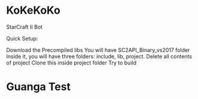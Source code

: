 # KoKeKoKo
StarCraft II Bot



Quick Setup:

Download the Precompiled libs
You will have SC2API_Binary_vs2017 folder
  Inside it, you will have three folders: include, lib, project. 
  Delete all contents of project
  Clone this inside project folder
  Try to build


  # Guanga Test